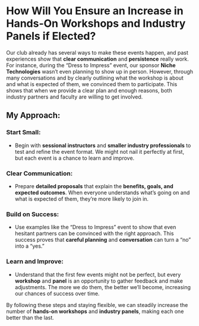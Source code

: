 # How Will You Ensure an Increase in Hands-On Workshops and Industry Panels if Elected?

Our club already has several ways to make these events happen, and past experiences show that **clear communication** and **persistence** really work. For instance, during the “Dress to Impress” event, our sponsor **Niche Technologies** wasn’t even planning to show up in person. However, through many conversations and by clearly outlining what the workshop is about and what is expected of them, we convinced them to participate. This shows that when we provide a clear plan and enough reasons, both industry partners and faculty are willing to get involved.

## My Approach:

### **Start Small:**
* Begin with **sessional instructors** and **smaller industry professionals** to test and refine the event format. We might not nail it perfectly at first, but each event is a chance to learn and improve.

### **Clear Communication:**
* Prepare **detailed proposals** that explain the **benefits, goals, and expected outcomes**. When everyone understands what’s going on and what is expected of them, they’re more likely to join in.

### **Build on Success:**
* Use examples like the “Dress to Impress” event to show that even hesitant partners can be convinced with the right approach. This success proves that **careful planning** and **conversation** can turn a “no” into a “yes.”

### **Learn and Improve:**
* Understand that the first few events might not be perfect, but every **workshop** and **panel** is an opportunity to gather feedback and make adjustments. The more we do them, the better we’ll become, increasing our chances of success over time.

By following these steps and staying flexible, we can steadily increase the number of **hands-on workshops** and **industry panels**, making each one better than the last.
